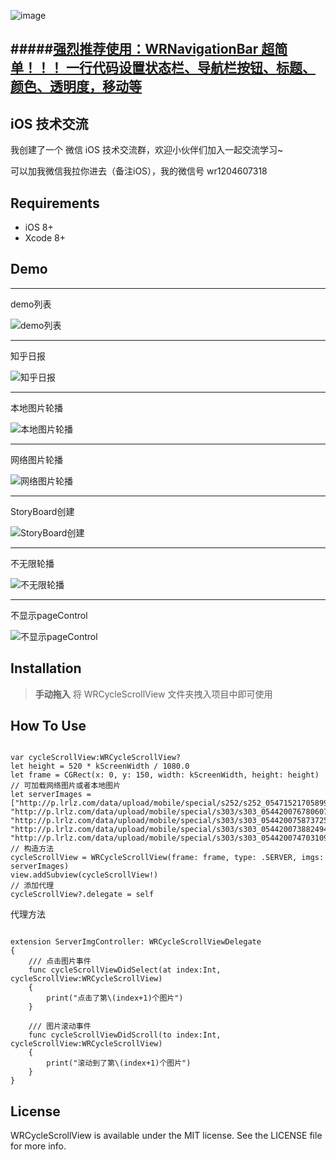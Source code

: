 ![image](https://github.com/wangrui460/WRCycleScrollView/raw/master/screenshots/WRCycleScrollView.png)

#####[强烈推荐使用：WRNavigationBar  超简单！！！ 一行代码设置状态栏、导航栏按钮、标题、颜色、透明度，移动等](https://github.com/wangrui460/WRNavigationBar)
------------------------------------------------------------
## iOS 技术交流
我创建了一个 微信 iOS 技术交流群，欢迎小伙伴们加入一起交流学习~
	
可以加我微信我拉你进去（备注iOS），我的微信号 wr1204607318

## Requirements
- iOS 8+
- Xcode 8+


## Demo 
---
demo列表

![demo列表](https://github.com/wangrui460/WRCycleScrollView/raw/master/screenshots/demos.png)

---
知乎日报

![知乎日报](https://github.com/wangrui460/WRCycleScrollView/raw/master/screenshots/知乎日报.gif)

---
本地图片轮播

![本地图片轮播](https://github.com/wangrui460/WRCycleScrollView/raw/master/screenshots/本地图片轮播.gif)

---
网络图片轮播

![网络图片轮播](https://github.com/wangrui460/WRCycleScrollView/raw/master/screenshots/网络图片轮播.gif)

---
StoryBoard创建

![StoryBoard创建](https://github.com/wangrui460/WRCycleScrollView/raw/master/screenshots/StoryBoard创建.gif)

---
不无限轮播

![不无限轮播](https://github.com/wangrui460/WRCycleScrollView/raw/master/screenshots/不无限轮播.gif)

---
不显示pageControl

![不显示pageControl](https://github.com/wangrui460/WRCycleScrollView/raw/master/screenshots/不显示pageControl.gif)


## Installation 

> **手动拖入**
> 将 WRCycleScrollView 文件夹拽入项目中即可使用

## How To Use

<pre><code>
var cycleScrollView:WRCycleScrollView?
let height = 520 * kScreenWidth / 1080.0
let frame = CGRect(x: 0, y: 150, width: kScreenWidth, height: height)
// 可加载网络图片或者本地图片
let serverImages = ["http://p.lrlz.com/data/upload/mobile/special/s252/s252_05471521705899113.png",              "http://p.lrlz.com/data/upload/mobile/special/s303/s303_05442007678060723.png",                  "http://p.lrlz.com/data/upload/mobile/special/s303/s303_05442007587372591.png",                    "http://p.lrlz.com/data/upload/mobile/special/s303/s303_05442007388249407.png",                    "http://p.lrlz.com/data/upload/mobile/special/s303/s303_05442007470310935.png"]
// 构造方法
cycleScrollView = WRCycleScrollView(frame: frame, type: .SERVER, imgs: serverImages)
view.addSubview(cycleScrollView!)
// 添加代理
cycleScrollView?.delegate = self
</code></pre>

代理方法
<pre><code>
extension ServerImgController: WRCycleScrollViewDelegate
{
    /// 点击图片事件
    func cycleScrollViewDidSelect(at index:Int, cycleScrollView:WRCycleScrollView)
    {
        print("点击了第\(index+1)个图片")
    }
    
    /// 图片滚动事件
    func cycleScrollViewDidScroll(to index:Int, cycleScrollView:WRCycleScrollView)
    {
        print("滚动到了第\(index+1)个图片")
    }
}
</code></pre>



## License

WRCycleScrollView is available under the MIT license. See the LICENSE file for more info.

